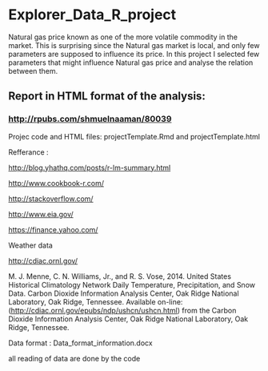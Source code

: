 # Explorer_Data_R_project
Natural gas price known as one of the more volatile commodity in the  market. This is surprising since the Natural gas market is local, and only  few parameters are supposed to influence its price. In this project I  selected few parameters that might influence Natural gas price and  analyse the relation between them.


## Report in HTML format of the analysis: 
### http://rpubs.com/shmuelnaaman/80039 


Projec code and HTML files: projectTemplate.Rmd and projectTemplate.html

Refferance :

http://blog.yhathq.com/posts/r-lm-summary.html 

 http://www.cookbook-r.com/
 
 http://stackoverflow.com/
 
http://www.eia.gov/ 

https://finance.yahoo.com/ 

Weather data 

http://cdiac.ornl.gov/ 

M. J. Menne, C. N. Williams, Jr., and R. S. Vose, 2014. United States Historical Climatology Network Daily Temperature, Precipitation, and Snow Data. Carbon Dioxide Information Analysis Center, Oak Ridge National Laboratory, Oak Ridge, Tennessee.
Available on-line: (http://cdiac.ornl.gov/epubs/ndp/ushcn/ushcn.html) from the Carbon Dioxide Information Analysis Center, Oak Ridge National Laboratory, Oak Ridge, Tennessee.


Data format : Data_format_information.docx

all reading of data are done by the code 

